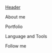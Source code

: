 [Header](https://github.com/Annazav25/Annazav25/blob/master/assets/header.jpg)

About me

Portfolio

Language and Tools

Follow me
